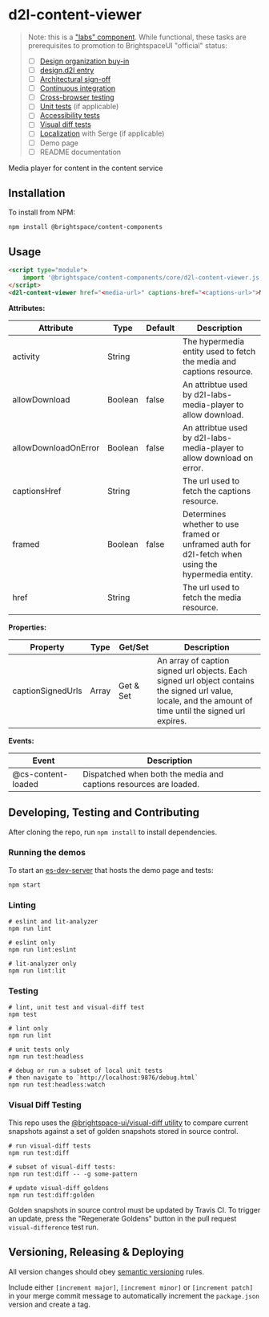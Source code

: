 # d2l-content-viewer

> Note: this is a ["labs" component](https://github.com/BrightspaceUI/guide/wiki/Component-Tiers). While functional, these tasks are prerequisites to promotion to BrightspaceUI "official" status:
>
> - [ ] [Design organization buy-in](https://github.com/BrightspaceUI/guide/wiki/Before-you-build#working-with-design)
> - [ ] [design.d2l entry](http://design.d2l/)
> - [ ] [Architectural sign-off](https://github.com/BrightspaceUI/guide/wiki/Before-you-build#web-component-architecture)
> - [ ] [Continuous integration](https://github.com/BrightspaceUI/guide/wiki/Testing#testing-continuously-with-travis-ci)
> - [ ] [Cross-browser testing](https://github.com/BrightspaceUI/guide/wiki/Testing#cross-browser-testing-with-sauce-labs)
> - [ ] [Unit tests](https://github.com/BrightspaceUI/guide/wiki/Testing#testing-with-polymer-test) (if applicable)
> - [ ] [Accessibility tests](https://github.com/BrightspaceUI/guide/wiki/Testing#automated-accessibility-testing-with-axe)
> - [ ] [Visual diff tests](https://github.com/BrightspaceUI/visual-diff)
> - [ ] [Localization](https://github.com/BrightspaceUI/guide/wiki/Localization) with Serge (if applicable)
> - [ ] Demo page
> - [ ] README documentation

Media player for content in the content service

## Installation

To install from NPM:

```shell
npm install @brightspace/content-components
```

## Usage

```html
<script type="module">
	import '@brightspace/content-components/core/d2l-content-viewer.js';
</script>
<d2l-content-viewer href="<media-url>" captions-href="<captions-url>">My element</d2l-content-viewer>
```

**Attributes:**

| Attribute | Type | Default | Description |
|--|--|--|--|
| activity | String |  | The hypermedia entity used to fetch the media and captions resource. |
| allowDownload | Boolean | false | An attribtue used by d2l-labs-media-player to allow download. |
| allowDownloadOnError | Boolean | false | An attribtue used by d2l-labs-media-player to allow download on error. |
| captionsHref | String |  | The url used to fetch the captions resource. |
| framed | Boolean | false | Determines whether to use framed or unframed auth for d2l-fetch when using the hypermedia entity. |
| href | String |  | The url used to fetch the media resource. |

**Properties:**

| Property | Type | Get/Set | Description |
|--|--|--|--|
| captionSignedUrls | Array | Get & Set | An array of caption signed url objects. Each signed url object contains the signed url value, locale, and the amount of time until the signed url expires. |

**Events:**

| Event | Description |
|--|--|
| @cs-content-loaded | Dispatched when both the media and captions resources are loaded. |

## Developing, Testing and Contributing

After cloning the repo, run `npm install` to install dependencies.

### Running the demos

To start an [es-dev-server](https://open-wc.org/developing/es-dev-server.html) that hosts the demo page and tests:

```shell
npm start
```

### Linting

```shell
# eslint and lit-analyzer
npm run lint

# eslint only
npm run lint:eslint

# lit-analyzer only
npm run lint:lit
```

### Testing

```shell
# lint, unit test and visual-diff test
npm test

# lint only
npm run lint

# unit tests only
npm run test:headless

# debug or run a subset of local unit tests
# then navigate to `http://localhost:9876/debug.html`
npm run test:headless:watch
```

### Visual Diff Testing

This repo uses the [@brightspace-ui/visual-diff utility](https://github.com/BrightspaceUI/visual-diff/) to compare current snapshots against a set of golden snapshots stored in source control.

```shell
# run visual-diff tests
npm run test:diff

# subset of visual-diff tests:
npm run test:diff -- -g some-pattern

# update visual-diff goldens
npm run test:diff:golden
```

Golden snapshots in source control must be updated by Travis CI. To trigger an update, press the "Regenerate Goldens" button in the pull request `visual-difference` test run.

## Versioning, Releasing & Deploying

All version changes should obey [semantic versioning](https://semver.org/) rules.

Include either `[increment major]`, `[increment minor]` or `[increment patch]` in your merge commit message to automatically increment the `package.json` version and create a tag.
